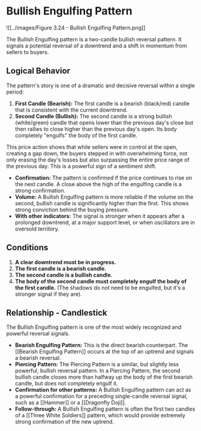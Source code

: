 # Bullish Engulfing Pattern

![[../images/Figure 3.24 - Bullish Engulfing Pattern.png]]

The Bullish Engulfing pattern is a two-candle bullish reversal pattern. It signals a potential reversal of a downtrend and a shift in momentum from sellers to buyers.

## Logical Behavior

The pattern's story is one of a dramatic and decisive reversal within a single period:

1.  **First Candle (Bearish):** The first candle is a bearish (black/red) candle that is consistent with the current downtrend.
2.  **Second Candle (Bullish):** The second candle is a strong bullish (white/green) candle that opens lower than the previous day's close but then rallies to close higher than the previous day's open. Its body completely "engulfs" the body of the first candle.

This price action shows that while sellers were in control at the open, creating a gap down, the buyers stepped in with overwhelming force, not only erasing the day's losses but also surpassing the entire price range of the previous day. This is a powerful sign of a sentiment shift.

- **Confirmation:** The pattern is confirmed if the price continues to rise on the next candle. A close above the high of the engulfing candle is a strong confirmation.
- **Volume:** A Bullish Engulfing pattern is more reliable if the volume on the second, bullish candle is significantly higher than the first. This shows strong conviction behind the buying pressure.
- **With other indicators:** The signal is stronger when it appears after a prolonged downtrend, at a major support level, or when oscillators are in oversold territory.

## Conditions

1.  **A clear downtrend must be in progress.**
2.  **The first candle is a bearish candle.**
3.  **The second candle is a bullish candle.**
4.  **The body of the second candle must completely engulf the body of the first candle.** (The shadows do not need to be engulfed, but it's a stronger signal if they are).

## Relationship - Candlestick

The Bullish Engulfing pattern is one of the most widely recognized and powerful reversal signals.

- **Bearish Engulfing Pattern:** This is the direct bearish counterpart. The [[Bearish Engulfing Pattern]] occurs at the top of an uptrend and signals a bearish reversal.
- **Piercing Pattern:** The Piercing Pattern is a similar, but slightly less powerful, bullish reversal pattern. In a Piercing Pattern, the second bullish candle closes more than halfway up the body of the first bearish candle, but does not completely engulf it.
- **Confirmation for other patterns:** A Bullish Engulfing pattern can act as a powerful confirmation for a preceding single-candle reversal signal, such as a [[Hammer]] or a [[Dragonfly Doji]].
- **Follow-through:** A Bullish Engulfing pattern is often the first two candles of a [[Three White Soldiers]] pattern, which would provide extremely strong confirmation of the new uptrend.
